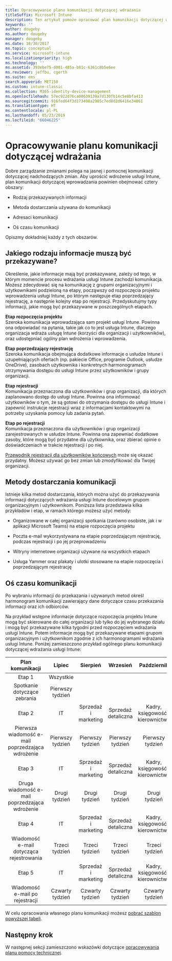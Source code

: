```yaml
---
title: Opracowywanie planu komunikacji dotyczącej wdrażania
titleSuffix: Microsoft Intune
description: Ten artykuł pomoże opracować plan komunikacji dotyczącej wprowadzania dla Twojego wdrożenia usługi Microsoft Intune.
keywords: ''
author: dougeby
ms.author: dougeby
manager: dougeby
ms.date: 10/30/2017
ms.topic: conceptual
ms.service: microsoft-intune
ms.localizationpriority: high
ms.technology: ''
ms.assetid: 393ebe75-d001-485a-b81c-6361c8b5e6ee
ms.reviewer: jeffbu, cgerth
ms.suite: ems
search.appverid: MET150
ms.custom: intune-classic
ms.collection: M365-identity-device-management
ms.openlocfilehash: 57ec922d76ca08639139a7d130fb14c5e8bfa413
ms.sourcegitcommit: 916fed64f3d173498a2905c7ed8d2d6416e34061
ms.translationtype: HT
ms.contentlocale: pl-PL
ms.lasthandoff: 05/23/2019
ms.locfileid: "66046225"
---
```

# <a name="develop-a-rollout-communication-plan"></a>Opracowywanie planu komunikacji dotyczącej wdrażania

Dobre zarządzanie zmianami polega na jasnej i pomocnej komunikacji dotyczącej nadchodzących zmian. Aby uprościć wdrożenie usługi Intune, plan komunikacji dotyczącej wprowadzania powinien obejmować cztery obszary:

-   Rodzaj przekazywanych informacji

-   Metoda dostarczania używana do komunikacji

-   Adresaci komunikacji

-   Oś czasu komunikacji

Opiszmy dokładniej każdy z tych obszarów.

## <a name="what-needs-to-be-communicated"></a>Jakiego rodzaju informacje muszą być przekazywane?

Określenie, jakie informacje mają być przekazywane, zależy od tego, w którym momencie procesu wdrażania usługi Intune zachodzi komunikacja. Możesz zdecydować się na komunikację z grupami organizacyjnymi i użytkownikami podzieloną na etapy, począwszy od rozpoczęcia projektu wprowadzenia usługi Intune, po którym następuje etap poprzedzający rejestrację, a następnie kolejny etap po rejestracji. Przedyskutujmy typy informacji, jakie mogą być przekazywane w poszczególnych etapach.

**Etap rozpoczęcia projektu** <br/>Szeroka komunikacja wprowadzająca sam projekt usługi Intune. Powinna ona odpowiadać na pytania, takie jak co to jest usługa Intune, dlaczego organizacja wdraża usługę Intune (korzyści dla organizacji i użytkowników), oraz udostępniać ogólny plan wdrożenia i wprowadzenia.

**Etap poprzedzający rejestrację**<br/> Szeroka komunikacja obejmująca dodatkowe informacje o usłudze Intune i uzupełniających ofertach (np. pakiecie Office, programie Outlook, usłudze OneDrive), zasobach użytkownika i konkretnych harmonogramach otrzymywania dostępu do usługi Intune przez użytkowników i grupy organizacji.

**Etap rejestracji**<br/> Komunikacja przeznaczona dla użytkowników i grup organizacji, dla których zaplanowano dostęp do usługi Intune. Powinna ona informować użytkowników o tym, że są gotowi do otrzymania dostępu do usługi Intune i zapewnić instrukcje rejestracji wraz z informacjami kontaktowymi na potrzeby uzyskania pomocy lub zadania pytań.

**Etap po rejestracji**<br/> Komunikacja przeznaczona dla użytkowników i grup organizacji zarejestrowanych w usłudze Intune. Powinna ona zapewniać dodatkowe zasoby, które mogą być przydatne dla użytkownika, oraz zbierać opinie o doświadczeniach w trakcie rejestracji i po niej.

[Przewodnik rejestracji dla użytkowników końcowych](https://gallery.technet.microsoft.com/Intune-End-User-Enrollment-3a0c9b0c?WT.mc_id=Blog_Intune_General_PCIT) może się okazać przydatny. Możesz używać go bez zmian lub zmodyfikować dla Twojej organizacji.

## <a name="communication-delivery-methods"></a>Metody dostarczania komunikacji

Istnieje kilka metod dostarczania, których można użyć do przekazywania informacji dotyczących wdrażania usługi Intune docelowym grupom organizacyjnym i użytkownikom. Poniższa lista przedstawia kilka przykładów i etap, w ramach którego możesz użyć metody:

-   Organizowane w całej organizacji spotkania (zarówno osobiste, jak i w aplikacji Microsoft Teams) na etapie rozpoczęcia projektu

-   Poczta e-mail wykorzystywana na etapie poprzedzającym rejestrację, podczas rejestracji i po jej przeprowadzeniu

-   Witryny internetowe organizacji używane na wszystkich etapach

-   Usługa Yammer oraz plakaty i ulotki stosowane na etapie rozpoczęcia i poprzedzającym rejestrację

## <a name="communications-timeline"></a>Oś czasu komunikacji

Po wybraniu informacji do przekazania i używanych metod określ harmonogram komunikacji zawierający dane dotyczące czasu przekazania informacji oraz ich odbiorców.

Na przykład wstępne informacje dotyczące rozpoczęcia projektu Intune mogą być skierowane do całej organizacji lub tylko do jej wybranego działu i mogą być przekazywane kilka tygodni przed rozpoczęciem wdrażania usługi Intune. Potem informacje mogą być przekazywane etapami grupom organizacyjnym i użytkownikom zgodnie z ich harmonogramami wdrażania usługi Intune. Poniżej zamieszczono przykład ogólnego planu komunikacji dotyczącej wdrażania usługi Intune:

  | **Plan komunikacji** | **Lipiec** | **Sierpień** | **Wrzesień** | **Październik** |
|:---:|:---:|:---:|:---:|:---:|
| Etap 1  | Wszystkie |  |  |  |                                                         
| Spotkanie dotyczące zebrania | Pierwszy tydzień |  |  |  |                                                         
| Etap 2 | IT | Sprzedaż i marketing | Sprzedaż detaliczna | Kadry, księgowość i kierownictwo |
| Pierwsza wiadomość e-mail poprzedzająca wdrożenie | Pierwszy tydzień | Pierwszy tydzień | Pierwszy tydzień | Pierwszy tydzień |
| Etap 3 | IT | Sprzedaż i marketing | Sprzedaż detaliczna | Kadry, księgowość i kierownictwo |
| Druga wiadomość e-mail poprzedzająca wdrożenie | Drugi tydzień | Drugi tydzień | Drugi tydzień | Drugi tydzień |
| Etap 4 | IT | Sprzedaż i marketing | Sprzedaż detaliczna | Kadry, księgowość i kierownictwo |
| Wiadomość e-mail dotycząca rejestrowania | Trzeci tydzień | Trzeci tydzień | Trzeci tydzień | Trzeci tydzień |
| Etap 5 | IT | Sprzedaż i marketing | Sprzedaż detaliczna | Kadry, księgowość i kierownictwo |
| Wiadomość e-mail po rejestracji | Czwarty tydzień | Czwarty tydzień | Czwarty tydzień | Czwarty tydzień |

W celu opracowania własnego planu komunikacji możesz [pobrać szablon powyższej tabeli](https://gallery.technet.microsoft.com/Intune-deployment-planning-fae156c2?redir=0).

## <a name="next-step"></a>Następny krok

W następnej sekcji zamieszczono wskazówki dotyczące [opracowywania planu pomocy technicznej](planning-guide-support-plan.md).
